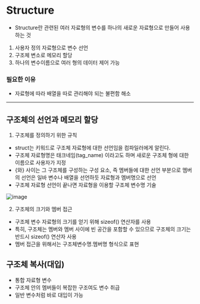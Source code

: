 # Structure
- Structure란 관련된 여러 자료형의 변수를 하나의 새로운 자료형으로 만들어 사용하는 것
1. 사용자 정의 자료형으로 변수 선언
2. 구조체 변소로 메모리 할당
3. 하나의 변수이름으로 여러 형의 데이터 제어 가능
### 필요한 이유
* 자료형에 따라 배열을 따로 관리해야 되는 불편함 해소
***
## 구조체의 선언과 메모리 할당
1. 구조체를 정의하기 위한 규칙
* struct는 키워드로 구조체 자료형에 대한 선언임을 컴파일러에게 알린다.
* 구조체 자료형명은 태크네임(tag_name) 이라고도 하며 새로운 구조체 형에 대한 이름으로 사용자가 지정
* {와} 사이는 그 구조체를 구성하는 구성 요소, 즉 멤버들에 대한 선언 부분으로 멤버의 선언은 일바 변수나 배열을 선언하듯 자료형과 멤버명으로 선언
* 구조체 자료형 선언이 끝나면 자료형을 이용할 구조체 변수명 기술

![image](https://user-images.githubusercontent.com/79950254/122789248-11f32c80-d2f2-11eb-8937-4b769222a938.png)

2. 구조체의 크기와 멤버 접근
* 구조체 변수 자료형의 크기를 얻기 위해  sizeof() 연산자를 사용
* 특히, 구조체는 멤버와 멤버 사이에 빈 공간을 포함할 수 있으므로 구조체의 크기는 반드시 sizeof() 연산자 사용
* 멤버 접근을 위해서는 구조체변수명.멤버명 형식으로 표현

## 구조체 복사(대입)
* 통합 자료형 변수
* 구조체 안의 멤버들이 복잡한 구조여도 변수 취급
* 일반 변수처럼 바로 대입이 가능
